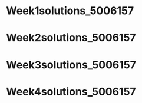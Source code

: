 # Week1solutions_5006157
# Week2solutions_5006157
# Week3solutions_5006157
# Week4solutions_5006157
